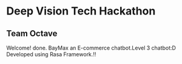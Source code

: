 # Deep Vision Tech Hackathon
## Team Octave

Welcome! done. BayMax an E-commerce chatbot.Level 3 chatbot:D
Developed using Rasa Framework.!!

